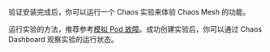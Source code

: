 验证安装完成后，你可以运行一个 Chaos 实验来体验 Chaos Mesh 的功能。

运行实验的方法，推荐参考[模拟 Pod 故障](../simulate-pod-chaos-on-kubernetes.md)。成功创建实验后，你可以通过 Chaos Dashboard 观察实验的运行状态。
